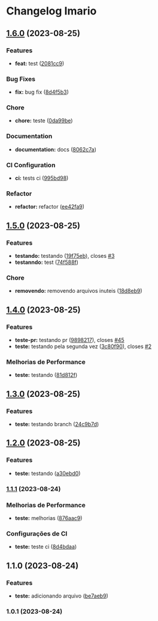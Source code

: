 # Changelog Imario
## [1.6.0](https://github.com/imarioa/academia-digital-dio/compare/v1.5.0...v1.6.0) (2023-08-25)


### Features

* **feat:** test ([2081cc9](https://github.com/imarioa/academia-digital-dio/commit/2081cc93bfc63b008a450f9bfbff2d5827dff477))


### Bug Fixes

* **fix:** bug fix ([8d4f5b3](https://github.com/imarioa/academia-digital-dio/commit/8d4f5b375a2733d65bd99bacd5ccd17c31ea2dfe))


### Chore

* **chore:** teste ([0da99be](https://github.com/imarioa/academia-digital-dio/commit/0da99befdc2948a987ef3d7e84de4ef67cfacc19))


### Documentation

* **documentation:** docs ([8062c7a](https://github.com/imarioa/academia-digital-dio/commit/8062c7a1ac7ddbd3d1c3bb1ac5a9bf52ce3ac053))


### CI Configuration

* **ci:** tests ci ([995bd98](https://github.com/imarioa/academia-digital-dio/commit/995bd982ce765721013d89d85758b312e559700d))


### Refactor

* **refactor:** refactor ([ee42fa9](https://github.com/imarioa/academia-digital-dio/commit/ee42fa98dd33dea13b45f7e8932e47b31f6ed041))

## [1.5.0](https://github.com/imarioa/academia-digital-dio/compare/v1.4.0...v1.5.0) (2023-08-25)


### Features

* **testando:** testando ([19f75eb](https://github.com/imarioa/academia-digital-dio/commit/19f75eb1a5b1155210c9b50438c0346ef59f0361)), closes [#3](https://github.com/imarioa/academia-digital-dio/issues/3)
* **testanndo:** test ([74f588f](https://github.com/imarioa/academia-digital-dio/commit/74f588fb3c4d98f0bc10a58b733401b05ee37383))


### Chore

* **removendo:** removendo arquivos inuteis ([18d8eb9](https://github.com/imarioa/academia-digital-dio/commit/18d8eb9939ab00117ff2be7d7f28ef6fc6a7e2b4))

## [1.4.0](https://github.com/imarioa/academia-digital-dio/compare/v1.3.0...v1.4.0) (2023-08-25)


### Features

* **teste-pr:** testando pr ([9898217](https://github.com/imarioa/academia-digital-dio/commit/98982172d37d1b4ae642714ed2fa57cc737f9097)), closes [#45](https://github.com/imarioa/academia-digital-dio/issues/45)
* **teste:** testando pela segunda vez ([3c80f90](https://github.com/imarioa/academia-digital-dio/commit/3c80f9065ca26e2f4ad930b89c4d04636705c513)), closes [#2](https://github.com/imarioa/academia-digital-dio/issues/2)


### Melhorias de Performance

* **teste:** testando ([81d812f](https://github.com/imarioa/academia-digital-dio/commit/81d812f8358e8a581d0858014df6c88745ef03b9))

## [1.3.0](https://github.com/imarioa/academia-digital-dio/compare/v1.2.0...v1.3.0) (2023-08-25)


### Features

* **teste:** testando branch ([24c9b7d](https://github.com/imarioa/academia-digital-dio/commit/24c9b7dbd01468e0a81bf6ca7b4a740aa8602b7d))

## [1.2.0](https://github.com/imarioa/academia-digital-dio/compare/v1.1.1...v1.2.0) (2023-08-25)


### Features

* **teste:** testando ([a30ebd0](https://github.com/imarioa/academia-digital-dio/commit/a30ebd0989688ff6a7269fa625ea27fc0578e355))

### [1.1.1](https://github.com/imarioa/academia-digital-dio/compare/v1.1.0...v1.1.1) (2023-08-24)


### Melhorias de Performance

* **teste:** melhorias ([876aac9](https://github.com/imarioa/academia-digital-dio/commit/876aac9798b58240ea880d8e7c6a96f7311877a9))


### Configurações de CI

* **teste:** teste ci ([8d4bdaa](https://github.com/imarioa/academia-digital-dio/commit/8d4bdaa9681cd7f04270ef351e1f01dde24a9bea))

## 1.1.0 (2023-08-24)


### Features

* **teste:** adicionando arquivo ([be7aeb9](https://github.com/imarioa/academia-digital-dio/commit/be7aeb95bf36b80f00214edcc7f1edfda4969e3a))

### 1.0.1 (2023-08-24)
